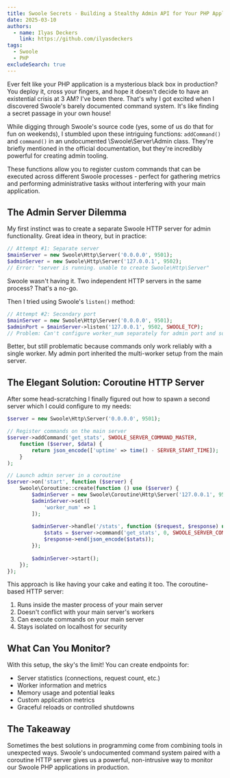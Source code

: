 ```yaml
---
title: Swoole Secrets - Building a Stealthy Admin API for Your PHP Applications
date: 2025-03-10
authors:
  - name: Ilyas Deckers
    link: https://github.com/ilyasdeckers
tags:
  - Swoole
  - PHP
excludeSearch: true
---
```


Ever felt like your PHP application is a mysterious black box in production? You deploy it, cross your fingers, and hope 
it doesn't decide to have an existential crisis at 3 AM? I've been there. That's why I got excited when I discovered 
Swoole's barely documented command system. It's like finding a secret passage in your own house!

While digging through Swoole's source code (yes, some of us do that for fun on weekends), I stumbled upon these intriguing 
functions: `addCommand()` and `command()` in an undocumented \Swoole\Server\Admin class. They're briefly mentioned in the official 
documentation, but they're incredibly powerful for creating admin tooling.

These functions allow you to register custom commands that can be executed across different Swoole processes - perfect 
for gathering metrics and performing administrative tasks without interfering with your main application.

## The Admin Server Dilemma

My first instinct was to create a separate Swoole HTTP server for admin functionality. Great idea in theory, but in practice:

```php
// Attempt #1: Separate server
$mainServer = new Swoole\Http\Server('0.0.0.0', 9501);
$adminServer = new Swoole\Http\Server('127.0.0.1', 9502); 
// Error: "server is running. unable to create Swoole\Http\Server"
```

Swoole wasn't having it. Two independent HTTP servers in the same process? That's a no-go.

Then I tried using Swoole's `listen()` method:

```php
// Attempt #2: Secondary port
$mainServer = new Swoole\Http\Server('0.0.0.0', 9501);
$adminPort = $mainServer->listen('127.0.0.1', 9502, SWOOLE_TCP);
// Problem: Can't configure worker_num separately for admin port and some methods to gather metrics only work on worker 0
```

Better, but still problematic because commands only work reliably with a single worker. My admin port inherited the 
multi-worker setup from the main server.

## The Elegant Solution: Coroutine HTTP Server

After some head-scratching I finally figured out how to spawn a second server which I could configure to my needs:

```php
$server = new Swoole\Http\Server('0.0.0.0', 9501);

// Register commands on the main server
$server->addCommand('get_stats', SWOOLE_SERVER_COMMAND_MASTER, 
    function ($server, $data) {
        return json_encode(['uptime' => time() - SERVER_START_TIME]);
    }
);

// Launch admin server in a coroutine
$server->on('start', function ($server) {
    Swoole\Coroutine::create(function () use ($server) {
        $adminServer = new Swoole\Coroutine\Http\Server('127.0.0.1', 9502);
        $adminServer->set([
            'worker_num' => 1
        ]);
        
        $adminServer->handle('/stats', function ($request, $response) use ($server) {
            $stats = $server->command('get_stats', 0, SWOOLE_SERVER_COMMAND_MASTER, '', true);
            $response->end(json_encode($stats));
        });
        
        $adminServer->start();
    });
});
```

This approach is like having your cake and eating it too. The coroutine-based HTTP server:

1. Runs inside the master process of your main server
2. Doesn't conflict with your main server's workers
3. Can execute commands on your main server
4. Stays isolated on localhost for security

## What Can You Monitor?

With this setup, the sky's the limit! You can create endpoints for:

- Server statistics (connections, request count, etc.)
- Worker information and metrics
- Memory usage and potential leaks
- Custom application metrics
- Graceful reloads or controlled shutdowns

## The Takeaway

Sometimes the best solutions in programming come from combining tools in unexpected ways. Swoole's undocumented command 
system paired with a coroutine HTTP server gives us a powerful, non-intrusive way to monitor our Swoole PHP applications in production.
